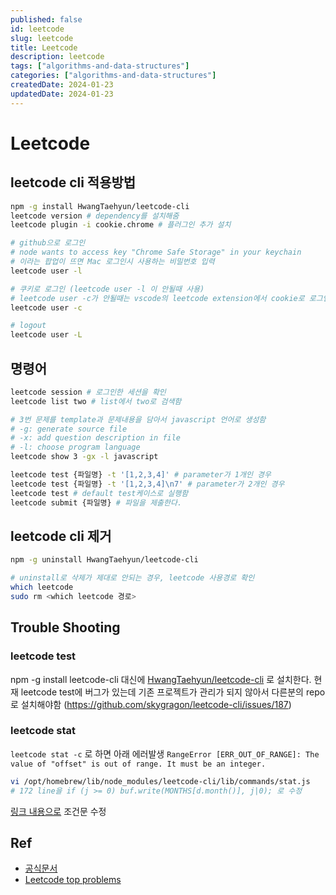 ```yaml
---
published: false
id: leetcode
slug: leetcode
title: Leetcode
description: leetcode
tags: ["algorithms-and-data-structures"]
categories: ["algorithms-and-data-structures"]
createdDate: 2024-01-23
updatedDate: 2024-01-23
---
```


# Leetcode

## leetcode cli 적용방법

```bash
npm -g install HwangTaehyun/leetcode-cli
leetcode version # dependency를 설치해줌
leetcode plugin -i cookie.chrome # 플러그인 추가 설치

# github으로 로그인 
# node wants to access key "Chrome Safe Storage" in your keychain
# 이라는 팝업이 뜨면 Mac 로그인시 사용하는 비밀번호 입력
leetcode user -l 

# 쿠키로 로그인 (leetcode user -l 이 안될때 사용)
# leetcode user -c가 안될때는 vscode의 leetcode extension에서 cookie로 로그인하면됨
leetcode user -c 

# logout
leetcode user -L
```

## 명령어

```bash
leetcode session # 로그인한 세션을 확인
leetcode list two # list에서 two로 검색함
```

```bash
# 3번 문제를 template과 문제내용을 담아서 javascript 언어로 생성함
# -g: generate source file
# -x: add question description in file
# -l: choose program language
leetcode show 3 -gx -l javascript 

leetcode test {파일명} -t '[1,2,3,4]' # parameter가 1개인 경우
leetcode test {파일명} -t '[1,2,3,4]\n7' # parameter가 2개인 경우
leetcode test # default test케이스로 실행함
leetcode submit {파일명} # 파일을 제출한다.
```

## leetcode cli 제거

```bash
npm -g uninstall HwangTaehyun/leetcode-cli

# uninstall로 삭제가 제대로 안되는 경우, leetcode 사용경로 확인
which leetcode
sudo rm <which leetcode 경로>
```

## Trouble Shooting

### leetcode test
npm -g install leetcode-cli 대신에 [HwangTaehyun/leetcode-cli](https://github.com/HwangTaehyun/leetcode-cli) 로 설치한다.
현재 leetcode test에 버그가 있는데 기존 프로젝트가 관리가 되지 않아서 다른분의 repo로 설치해야함
(https://github.com/skygragon/leetcode-cli/issues/187)

### leetcode stat
`leetcode stat -c` 로 하면 아래 에러발생
`RangeError [ERR_OUT_OF_RANGE]: The value of "offset" is out of range. It must be an integer.`
```bash
vi /opt/homebrew/lib/node_modules/leetcode-cli/lib/commands/stat.js
# 172 line을 if (j >= 0) buf.write(MONTHS[d.month()], j|0); 로 수정
```
[링크 내용으로](https://github.com/skygragon/leetcode-cli/issues/168#issuecomment-545823896) 조건문 수정



## Ref
- [공식문서](https://skygragon.github.io/leetcode-cli/install)
- [Leetcode top problems](https://leetcode.com/problemset/all/)
